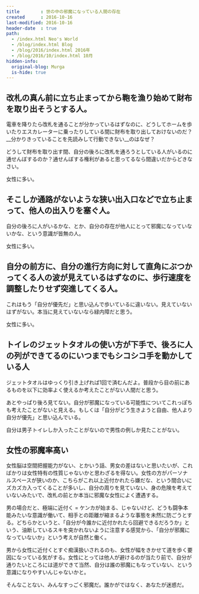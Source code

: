 ```yaml
---
title        : 世の中の邪魔になっている人間の存在
created      : 2016-10-16
last-modified: 2016-10-16
header-date  : true
path:
  - /index.html Neo's World
  - /blog/index.html Blog
  - /blog/2016/index.html 2016年
  - /blog/2016/10/index.html 10月
hidden-info:
  original-blog: Murga
  is-hide: true
---
```


## 改札の真ん前に立ち止まってから鞄を漁り始めて財布を取り出そうとする人。

電車を降りたら改札を通ることが分かっているはずなのに、どうしてホームを歩いたりエスカレーターに乗ったりしている間に財布を取り出しておけないのだ？__分かりきっていることを先読みして行動できない__のはなぜ？

どうして財布を取り出す間、自分の後ろに改札を通ろうとしている人がいるのに通せんぼするのか？通せんぼする権利があると思ってるなら間違いだからどきなさい。

女性に多い。

## そこしか通路がないような狭い出入口などで立ち止まって、他人の出入りを塞ぐ人。

自分の後ろに人がいるかな、とか、自分の存在が他人にとって邪魔になっていないかな、という意識が皆無の人。

女性に多い。

## 自分の前方に、自分の進行方向に対して直角にぶつかってくる人の波が見えているはずなのに、歩行速度を調整したりせず突進してくる人。

これはもう「自分が優先だ」と思い込んで歩いているに違いない。見えていないはずがない。本当に見えていないなら緑内障だと思う。

女性に多い。

## トイレのジェットタオルの使い方が下手で、後ろに人の列ができてるのにいつまでもシコシコ手を動かしている人

ジェットタオルはゆっくり引き上げれば1回で済むんだよ。普段から目の前にあるものを以下に効率よく使えるか考えたことがない人間だと思う。

あとやっぱり後ろ見てない。自分が邪魔になっている可能性についてこれっぽちも考えたことがないと見える。もしくは「自分がどう生きようと自由、他人より自分が優先」と思い込んでいる。

自分は男子トイレしか入ったことがないので男性の例しか見たことがない。

## 女性の邪魔率高い

女性脳は空間把握能力がない、とかいう話、男女の差はないと思いたいが、こればかりは女性特有の性質じゃないかと思わざるを得ない。女性の方がパーソナルスペースが狭いのか、こちらがこれ以上近付かれたら嫌だな、という間合いにズカズカ入ってくることが多いし、自分の周りを見ていない、身の危険を考えていないみたいで、改札の前とか本当に邪魔な女性によく遭遇する。

男の場合だと、極端に近付く = ケンカが始まる、じゃないけど、どうも闘争本能みたいな意識が働いて、相手との距離が縮まるような事態を未然に防ごうとする。どちらかというと、「自分が今誰かに近付かれたら回避できるだろうか」という、油断しているスキを突かれないように注意する感覚から、「自分が邪魔になっていないか」という考えが自然と働く。

男から女性に近付くとすぐ痴漢扱いされるのも、女性が幅をきかせて道を歩く要因になっている気がする。女性にとっては他人が避けるのが当たり前で、自分が通りたいところには道ができて当然、自分は誰の邪魔にもなっていない、という意識になりやすいんじゃないかと。

そんなことない、みんなすっごく邪魔だ。誰かがではなく、あなたが迷惑だ。
